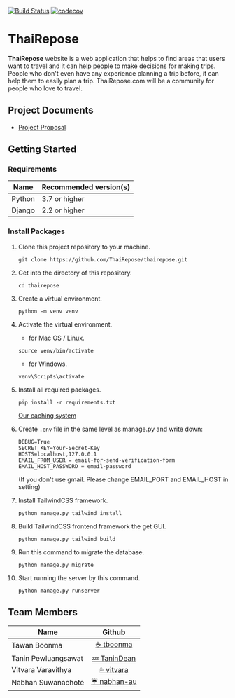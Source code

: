 [![Build Status](https://app.travis-ci.com/ThaiRepose/thairepose.svg?branch=main)](https://app.travis-ci.com/ThaiRepose/thairepose)
[![codecov](https://codecov.io/gh/ThaiRepose/thairepose/branch/main/graph/badge.svg?token=uocBU8wW8W)](https://codecov.io/gh/ThaiRepose/thairepose)
# ThaiRepose
**ThaiRepose** website is a web application that helps to find areas that users want to travel and it can help people to make decisions for making trips. People who don't even have any experience planning a trip before, it can help them to easily plan a trip. ThaiRepose.com will be a community for people who love to travel.

## Project Documents
- [Project Proposal](https://docs.google.com/document/d/1mOMiqBmQl6vW7RYVQD6Gk-mEcFnmdsmku2gpTglZRmE/edit?usp=sharing)

## Getting Started
### Requirements
|Name  | Recommended version(s)|   
|------|-----------------------|
|Python | 3.7 or higher |
|Django | 2.2 or higher |

### Install Packages
1. Clone this project repository to your machine.

    ```
    git clone https://github.com/ThaiRepose/thairepose.git
    ```
2. Get into the directory of this repository.

    ```
    cd thairepose
    ```
3. Create a virtual environment.

    ```
    python -m venv venv
    ```
4. Activate the virtual environment.

    - for Mac OS / Linux.   
    ```
    source venv/bin/activate
    ```
    - for Windows.   
    ```
    venv\Scripts\activate
    ```
5. Install all required packages.

    ```
    pip install -r requirements.txt
    ```
    [Our caching system](https://github.com/ThaiRepose/thairepose/tree/caching/src/caching#installation)

6. Create `.env` file in the same level as manage.py and write down:

    ```
    DEBUG=True
    SECRET_KEY=Your-Secret-Key
    HOSTS=localhost,127.0.0.1
    EMAIL_FROM_USER = email-for-send-verification-form 
    EMAIL_HOST_PASSWORD = email-password
    ```
    (If you don't use gmail. Please change EMAIL_PORT and EMAIL_HOST in setting)
7. Install TailwindCSS framework.

    ```
    python manage.py tailwind install
    ```
8. Build TailwindCSS frontend framework the get GUI.

    ```
    python manage.py tailwind build
    ```
9. Run this command to migrate the database.

    ```
    python manage.py migrate
    ```
10. Start running the server by this command.
    ```
    python manage.py runserver
    ```

## Team Members
| Name | Github  |
|------|:-------:|
| Tawan Boonma | [☕️ tboonma](https://github.com/tboonma) |
| Tanin Pewluangsawat | [💤 TaninDean](https://github.com/TaninDean) |
| Vitvara Varavithya | [💦 vitvara](https://github.com/vitvara) |
| Nabhan Suwanachote | [ ☔ nabhan-au](https://github.com/nabhan-au) |

